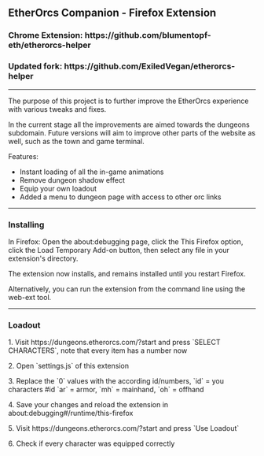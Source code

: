 <h2>EtherOrcs Companion - Firefox Extension</h2>
<h3>Chrome Extension: https://github.com/blumentopf-eth/etherorcs-helper </h3>
<h3>Updated fork: https://github.com/ExiledVegan/etherorcs-helper </h3>
<hr>
<p>The purpose of this project is to further improve the EtherOrcs experience with various tweaks and fixes.</p>
<p>In the current stage all the improvements are aimed towards the dungeons subdomain. Future versions will aim to improve
other parts of the website as well, such as the town and game terminal.</p>
<p>Features:</p>
<ul>
    <li>Instant loading of all the in-game animations</li>
    <li>Remove dungeon shadow effect</li>
    <li>Equip your own loadout</li>
    <li>Added a menu to dungeon page with access to other orc links</li>
</ul>
<hr>
<h3>Installing</h3>
<p>In Firefox: Open the about:debugging page, click the This Firefox option, click the Load Temporary Add-on button, then select any file in your extension's directory.</p>
<p>The extension now installs, and remains installed until you restart Firefox.</p>
<p>Alternatively, you can run the extension from the command line using the web-ext tool.</p>
<hr>
<h3> Loadout </h3>
<p>1. Visit https://dungeons.etherorcs.com/?start and press `SELECT CHARACTERS`, note that every item has a number now</p>
<p>2. Open `settings.js` of this extension</p>
<p>3. Replace the `0` values with the according id/numbers, `id` = you characters #id `ar` = armor, `mh` = mainhand, `oh` = offhand</p>
<p>4. Save your changes and reload the extension in about:debugging#/runtime/this-firefox</p>
<p>5. Visit https://dungeons.etherorcs.com/?start and press `Use Loadout`</p>
<p>6. Check if every character was equipped correctly</p>